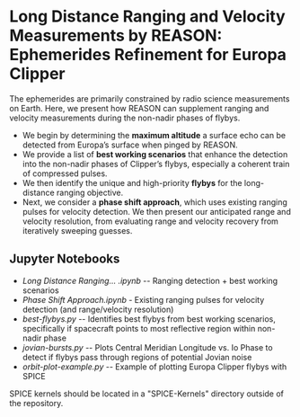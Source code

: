 # Long Distance Ranging and Velocity Measurements by REASON: Ephemerides Refinement for Europa Clipper
The ephemerides are primarily constrained by radio science measurements on Earth. Here, we present
how REASON can supplement ranging and velocity measurements during the non-nadir phases of flybys.

- We begin by determining the **maximum altitude** a surface echo can be detected from Europa’s surface when pinged by REASON.
- We provide a list of **best working scenarios** that enhance the detection into the non-nadir phases of Clipper’s flybys, especially a coherent train of compressed pulses.
- We then identify the unique and high-priority **flybys** for the long-distance ranging objective.
- Next, we consider a **phase shift approach**, which uses existing ranging pulses for velocity detection. We then present our anticipated range and velocity resolution, from evaluating range and velocity recovery from iteratively sweeping guesses.

## Jupyter Notebooks
- _Long Distance Ranging... .ipynb_ -- Ranging detection + best working scenarios
- _Phase Shift Approach.ipynb_ - Existing ranging pulses for velocity detection (and range/velocity resolution)
- _best-flybys.py_ -- Identifies best flybys from best working scenarios, specifically if spacecraft points to most reflective region within non-nadir phase
- _jovian-bursts.py_ -- Plots Central Meridian Longitude vs. Io Phase to detect if flybys pass through regions of potential Jovian noise
- _orbit-plot-example.py_ -- Example of plotting Europa Clipper flybys with SPICE

SPICE kernels should be located in a "SPICE-Kernels" directory outside of the repository. 
